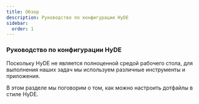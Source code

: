 ```yaml
---
title: Обзор
description: Руководство по конфигурации HyDE
sidebar:
  order: 1
---
```


### Руководство по конфигурации HyDE

Поскольку HyDE не является полноценной средой рабочего стола, для выполнения наших задач мы используем различные инструменты и приложения.

В этом разделе мы поговорим о том, как можно настроить дотфайлы в стиле HyDE.
